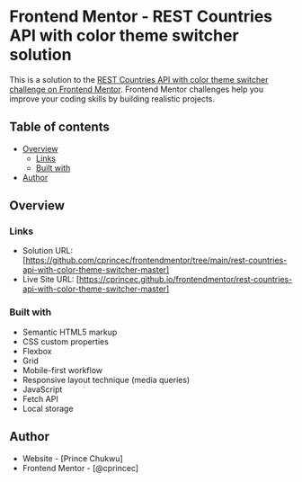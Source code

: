 # Frontend Mentor - REST Countries API with color theme switcher solution

This is a solution to the [REST Countries API with color theme switcher challenge on Frontend Mentor](https://www.frontendmentor.io/challenges/rest-countries-api-with-color-theme-switcher-5cacc469fec04111f7b848ca). Frontend Mentor challenges help you improve your coding skills by building realistic projects.

## Table of contents

-   [Overview](#overview)
    -   [Links](#links)
    -   [Built with](#built-with)
-   [Author](#author)

## Overview

### Links

-   Solution URL: [https://github.com/cprincec/frontendmentor/tree/main/rest-countries-api-with-color-theme-switcher-master]
-   Live Site URL: [https://cprincec.github.io/frontendmentor/rest-countries-api-with-color-theme-switcher-master]

### Built with

-   Semantic HTML5 markup
-   CSS custom properties
-   Flexbox
-   Grid
-   Mobile-first workflow
-   Responsive layout technique (media queries)
-   JavaScript
-   Fetch API
-   Local storage

## Author

-   Website - [Prince Chukwu]
-   Frontend Mentor - [@cprincec]
